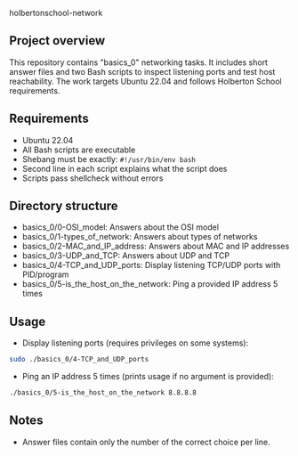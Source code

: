 holbertonschool-network

## Project overview
This repository contains "basics_0" networking tasks. It includes short answer files and two Bash scripts to inspect listening ports and test host reachability. The work targets Ubuntu 22.04 and follows Holberton School requirements.

## Requirements
- Ubuntu 22.04
- All Bash scripts are executable
- Shebang must be exactly: `#!/usr/bin/env bash`
- Second line in each script explains what the script does
- Scripts pass shellcheck without errors

## Directory structure
- basics_0/0-OSI_model: Answers about the OSI model
- basics_0/1-types_of_network: Answers about types of networks
- basics_0/2-MAC_and_IP_address: Answers about MAC and IP addresses
- basics_0/3-UDP_and_TCP: Answers about UDP and TCP
- basics_0/4-TCP_and_UDP_ports: Display listening TCP/UDP ports with PID/program
- basics_0/5-is_the_host_on_the_network: Ping a provided IP address 5 times

## Usage
- Display listening ports (requires privileges on some systems):
```bash
sudo ./basics_0/4-TCP_and_UDP_ports
```
- Ping an IP address 5 times (prints usage if no argument is provided):
```bash
./basics_0/5-is_the_host_on_the_network 8.8.8.8
```

## Notes
- Answer files contain only the number of the correct choice per line.
